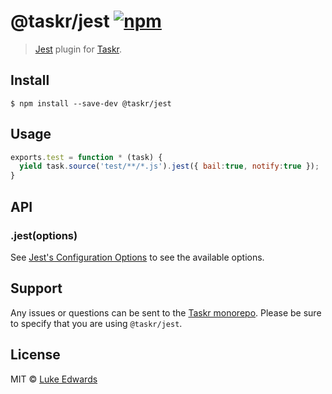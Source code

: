 # @taskr/jest [![npm](https://img.shields.io/npm/v/@taskr/jest.svg)](https://npmjs.org/package/@taskr/jest)

> [Jest](https://facebook.github.io/jest/) plugin for [Taskr](https://github.com/lukeed/taskr).

## Install

```
$ npm install --save-dev @taskr/jest
```

## Usage

```js
exports.test = function * (task) {
  yield task.source('test/**/*.js').jest({ bail:true, notify:true });
}
```

## API

### .jest(options)

See [Jest's Configuration Options](https://facebook.github.io/jest/docs/configuration.html#options) to see the available options.


## Support

Any issues or questions can be sent to the [Taskr monorepo](https://github.com/lukeed/taskr/issues/new). Please be sure to specify that you are using `@taskr/jest`.

## License

MIT © [Luke Edwards](https://lukeed.com)
